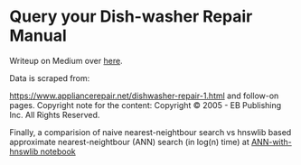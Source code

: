 # Query your Dish-washer Repair Manual

Writeup on Medium over [here](https://medium.com/@auro-227/gpt3-does-dishes-no-use-it-to-query-your-dishwasher-repair-manual-39af99e017a0).

Data is scraped from:

https://www.appliancerepair.net/dishwasher-repair-1.html and follow-on pages. Copyright note for the content: Copyright © 2005 - EB Publishing Inc. All Rights Reserved.

Finally, a comparision of naive nearest-neightbour search vs hnswlib based approximate nearest-neightbour (ANN) search (in log(n) time) at [ANN-with-hnswlib notebook](./hnswlib-app/ANN-with-hnswlib.ipynb)
